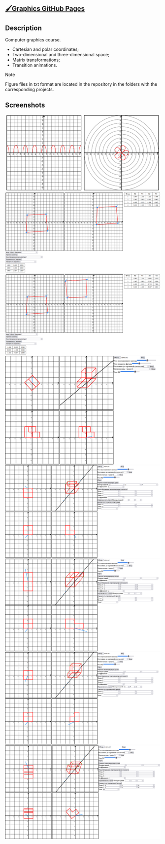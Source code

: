 ## [🖌️Graphics GitHub Pages](https://kanzu32.github.io/graphics)

## Description

Computer graphics course.

* Cartesian and polar coordinates;
* Two-dimensional and three-dimensional space;
* Matrix transformations;
* Transition animations.

>[!note]
> Figure files in txt format are located in the repository in the folders with the corresponding projects.

## Screenshots
![](https://github.com/Kanzu32/graphics/blob/main/readme/graphics-1.png)
![](https://github.com/Kanzu32/graphics/blob/main/readme/graphics-2.png)
![](https://github.com/Kanzu32/graphics/blob/main/readme/graphics-3.png)
![](https://github.com/Kanzu32/graphics/blob/main/readme/graphics-4.png)
![](https://github.com/Kanzu32/graphics/blob/main/readme/graphics-5.png)
![](https://github.com/Kanzu32/graphics/blob/main/readme/graphics-6.png)
![](https://github.com/Kanzu32/graphics/blob/main/readme/graphics-7.png)
![](https://github.com/Kanzu32/graphics/blob/main/readme/graphics-8.png)
